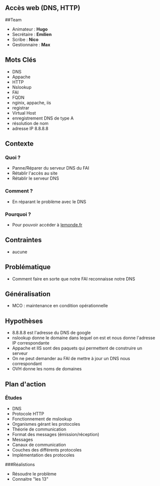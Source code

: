 **Accès web (DNS, HTTP)**
--------------------------
##Team
   * Animateur : **Hugo**
   * Secrétaire : **Emilien**
   * Scribe : **Nico**
   * Gestionnaire : **Max**


## Mots Clés
   * DNS
   * Appache
   * HTTP
   * Nslookup
   * FAI
   * FQDN
   * nginix, appache, iis
   * registrar
   * Virtual Host
   * enregistrement DNS de type A
   * résolution de nom
   * adresse IP 8.8.8.8
    

## Contexte

### Quoi ?
 *  Panne/Réparer du serveur DNS du FAI
 * Rétablir l'accès au site
 * Rétablir le serveur DNS
  
### Comment ?
  * En réparant le problème avec le DNS
  
### Pourquoi ?
* Pour pouvoir accéder à [lemonde.fr](lemonde.fr)

## Contraintes
   * aucune

## Problématique
   * Comment faire en sorte que notre FAI reconnaisse notre DNS


## Généralisation
   * MCO : maintenance en condition opérationnelle

## Hypothèses
 * 8.8.8.8 est l'adresse du DNS de google
 * nslookup donne le domaine dans lequel on est et nous donne l'adresse IP correspondante
 * Appache et IIS sont des paquets qui permettent de construire un serveur
 * On ne peut demander au FAI de mettre à jour un DNS nous correspondant
 * OVH donne les noms de domaines
   
## Plan d'action

### Études
  * DNS
  * Protocole HTTP
  * Fonctionnement de mslookup
  * Organismes gérant les protocoles
  * Théorie de communication
  * Format des messages (émission/réception)
  * Messages
  * Canaux de communication
  * Couches des différents protocoles
  * Implémentation des protocoles
  
###Réalistions
* Résoudre le problème 
* Connaitre "les 13"
